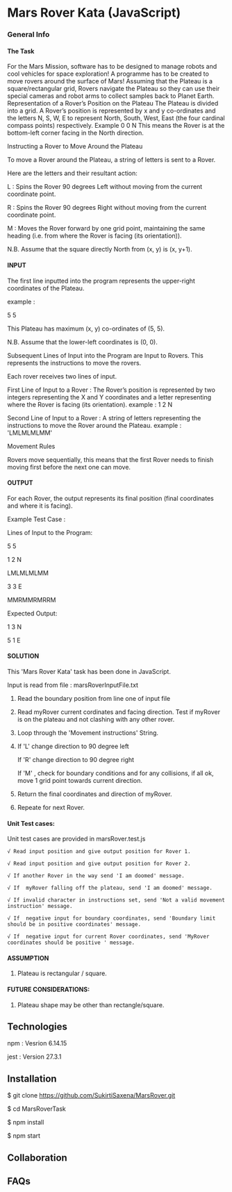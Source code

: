#  Mars Rover Kata (JavaScript)

### General Info
#### The Task

For the Mars Mission, software has to be designed to manage robots and cool vehicles for space exploration! A programme has to be created to move rovers around the surface of Mars! Assuming that the Plateau is a square/rectangular grid, Rovers navigate the Plateau so they can use their special cameras and robot arms to collect samples back to Planet Earth.
Representation of a Rover’s Position on the Plateau
The Plateau is divided into a grid. A Rover’s position is represented by x and y co-ordinates and the letters N, S, W, E to represent North,
South, West, East (the four cardinal compass points) respectively.
Example
0 0 N
This means the Rover is at the bottom-left corner facing in the North direction.

Instructing a Rover to Move Around the Plateau

To move a Rover around the Plateau, a string of letters is sent to a Rover.

Here are the letters and their resultant action:

L  : Spins the Rover 90 degrees Left without moving from the current coordinate point.

R  : Spins the Rover 90 degrees Right without moving from the current coordinate point.

M  : Moves the Rover forward by one grid point, maintaining the same heading (i.e. from where the Rover is facing (its orientation)).

N.B. Assume that the square directly North from (x, y) is (x, y+1).


#### INPUT


The first line inputted into the program represents the upper-right coordinates of the Plateau.

example : 

5 5

This Plateau has maximum (x, y) co-ordinates of (5, 5).

N.B. Assume that the lower-left coordinates is (0, 0).


Subsequent Lines of Input into the Program are Input to Rovers. This represents the instructions to move the rovers.

Each rover receives two lines of input. 

First Line of Input to a Rover : The Rover’s position is represented by two integers representing the X and Y coordinates and a letter representing where the Rover is facing (its orientation). example : 1 2 N

Second Line of Input to a Rover : A string of letters representing the instructions to move the Rover around the Plateau. example : 'LMLMLMLMM'


Movement Rules

Rovers move sequentially, this means that the first Rover needs to finish moving first before the next one can move.



#### OUTPUT

For each Rover, the output represents its final position (final coordinates and where it is facing).


Example Test Case :

Lines of Input to the Program:

5 5

1 2 N

LMLMLMLMM

3 3 E

MMRMMRMRRM


Expected Output:

1 3 N

5 1 E



#### SOLUTION

This 'Mars Rover Kata' task has been done in JavaScript.

Input is read from file : marsRoverInputFile.txt


1. Read the boundary position from line one of input file

2. Read myRover current cordinates and facing direction. Test if myRover is on the plateau and not clashing with any other rover.

3. Loop through the 'Movement instructions' String.

4. If 'L' change direction to 90 degree left

   If 'R' change direction to 90 degree right

   If 'M' , check for boundary conditions and for any collisions, if all ok, move 1 grid point towards current direction.

5. Return the final coordinates and direction of myRover.

6. Repeate for next Rover.


#### Unit Test cases:

Unit test cases are provided in marsRover.test.js

    √ Read input position and give output position for Rover 1.
    
    √ Read input position and give output position for Rover 2.
    
    √ If another Rover in the way send 'I am doomed' message.
    
    √ If  myRover falling off the plateau, send 'I am doomed' message.
    
    √ If invalid character in instructions set, send 'Not a valid movement instruction' message.
    
    √ If  negative input for boundary coordinates, send 'Boundary limit should be in positive coordinates' message.
    
    √ If  negative input for current Rover coordinates, send 'MyRover coordinates should be positive ' message.


#### ASSUMPTION

1. Plateau is rectangular / square.


#### FUTURE CONSIDERATIONS:

1. Plateau shape may be other than rectangle/square.

## Technologies
npm  : Vesrion 6.14.15

jest : Version 27.3.1


## Installation

$ git clone https://github.com/SukirtiSaxena/MarsRover.git

$ cd MarsRoverTask

$ npm install

$ npm start



## Collaboration


## FAQs
